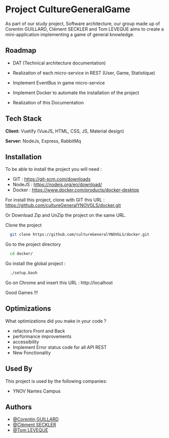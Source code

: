 
# Project CultureGeneralGame

As part of our study project, Software architecture, our group made up of Corentin GUILLARD, Clément SECKLER and Tom LEVEQUE aims to create a mini-application implementing a game of general knowledge.


## Roadmap

- DAT (Technical architecture documentation)

- Realization of each micro-service in REST (User, Game, Statistique)

- Implement EventBus in game micro-service

- Implement Docker to automate the installation of the project

- Realization of this Documentation


## Tech Stack

**Client:** Vuetify (VueJS, HTML, CSS, JS, Material design)

**Server:** NodeJs, Express, RabbitMq


## Installation

To be able to install the project you will need :

- GIT : https://git-scm.com/downloads
- NodeJS : https://nodejs.org/en/download/
- Docker : https://www.docker.com/products/docker-desktop

For install this project, clone with GIT this URL : https://github.com/cultureGeneralYNOVGLS/docker.git

Or Download Zip and UnZip the project on the same URL.

Clone the project

```bash
  git clone https://github.com/cultureGeneralYNOVGLS/docker.git
```

Go to the project directory

```bash
  cd docker/
```

Go install the global project :

```bash
  ./setup.bash
```

Go on Chrome and insert this URL : http://localhost

Good Games !!!
## Optimizations

What optimizations did you make in your code ? 
- refactors Front and Back
- performance improvements
- accessibility
- Implement Error status code for all API REST 
- New Fonctionality


## Used By

This project is used by the following companies:

- YNOV Nantes Campus


## Authors

- [@Corentin GUILLARD](https://github.com/CorentinGlrd5)
- [@Clément SECKLER](https://github.com/clem180)
- [@Tom LEVEQUE](https://github.com/tleveke)


